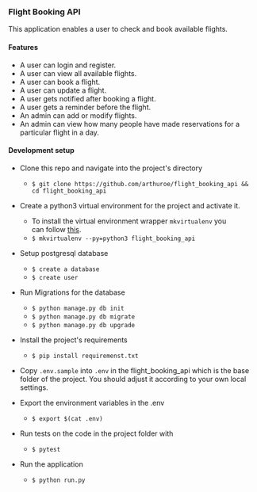 ### Flight Booking API

This application enables a user to check and book available flights.

#### Features

- A user can login and register.
- A user can view all available flights.
- A user can book a flight.
- A user can update a flight.
- A user gets notified after booking a flight.
- A user gets a reminder before the flight.
- An admin can add or modify flights.
- An admin can view how many people have made reservations for a particular flight in a day.

#### Development setup

- Clone this repo and navigate into the project's directory

  - `$ git clone https://github.com/arthuroe/flight_booking_api && cd flight_booking_api`

- Create a python3 virtual environment for the project and activate it.

  - To install the virtual environment wrapper `mkvirtualenv` you can follow [this](https://jamie.curle.io/installing-pip-virtualenv-and-virtualenvwrapper-on-os-x).
  - `$ mkvirtualenv --py=python3 flight_booking_api`

- Setup postgresql database

  - `$ create a database`
  - `$ create user`

- Run Migrations for the database

  - `$ python manage.py db init`
  - `$ python manage.py db migrate`
  - `$ python manage.py db upgrade`

- Install the project's requirements

  - `$ pip install requiremenst.txt`

- Copy `.env.sample` into `.env` in the flight_booking_api which is the base folder of the project. You should adjust it according to your own local settings.

- Export the environment variables in the .env

  - `$ export $(cat .env)`

- Run tests on the code in the project folder with

  - `$ pytest`

- Run the application
  - `$ python run.py`
